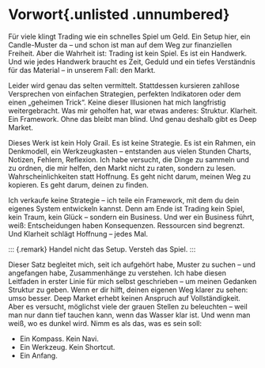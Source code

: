 # Vorwort{.unlisted .unnumbered}

Für viele klingt Trading wie ein schnelles Spiel um Geld. Ein Setup hier, ein Candle-Muster da – und schon ist man auf dem Weg zur finanziellen Freiheit. Aber die Wahrheit ist: Trading ist kein Spiel. Es ist ein Handwerk. Und wie jedes Handwerk braucht es Zeit, Geduld und ein tiefes Verständnis für das Material – in unserem Fall: den Markt.

Leider wird genau das selten vermittelt. Stattdessen kursieren zahllose Versprechen von einfachen Strategien, perfekten Indikatoren oder dem einen „geheimen Trick“.
Keine dieser Illusionen hat mich langfristig weitergebracht. Was mir geholfen hat, war etwas anderes: Struktur. Klarheit. Ein Framework. Ohne das bleibt man blind. Und genau deshalb gibt es Deep Market. 

Dieses Werk ist kein Holy Grail. Es ist keine Strategie. Es ist ein Rahmen, ein Denkmodell, ein Werkzeugkasten – entstanden aus vielen Stunden Charts, Notizen, Fehlern, Reflexion.
Ich habe versucht, die Dinge zu sammeln und zu ordnen, die mir helfen, den Markt nicht zu raten, sondern zu lesen. Wahrscheinlichkeiten statt Hoffnung. Es geht nicht darum, meinen Weg zu kopieren. Es geht darum, deinen zu finden.

Ich verkaufe keine Strategie – ich teile ein Framework, mit dem du dein eigenes System entwickeln kannst. Denn am Ende ist Trading kein Spiel, kein Traum, kein Glück – sondern ein Business. Und wer ein Business führt, weiß: Entscheidungen haben Konsequenzen. Ressourcen sind begrenzt. Und Klarheit schlägt Hoffnung – jedes Mal.

::: {.remark}
Handel nicht das Setup. Versteh das Spiel.
:::

Dieser Satz begleitet mich, seit ich aufgehört habe, Muster zu suchen – und angefangen habe, Zusammenhänge zu verstehen. Ich habe diesen Leitfaden in erster Linie für mich selbst geschrieben – um meinen Gedanken Struktur zu geben. Wenn er dir hilft, deinen eigenen Weg klarer zu sehen: umso besser. Deep Market erhebt keinen Anspruch auf Vollständigkeit.
Aber es versucht, möglichst viele der grauen Stellen zu beleuchten – weil man nur dann tief tauchen kann, wenn das Wasser klar ist. Und wenn man weiß, wo es dunkel wird.
Nimm es als das, was es sein soll:

- Ein Kompass. Kein Navi.
- Ein Werkzeug. Kein Shortcut.
- Ein Anfang.